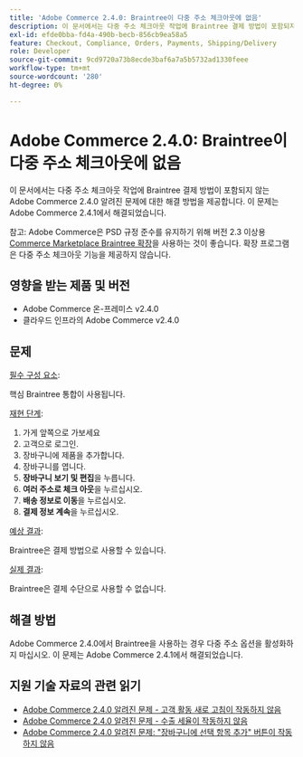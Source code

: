 ```yaml
---
title: 'Adobe Commerce 2.4.0: Braintree이 다중 주소 체크아웃에 없음'
description: 이 문서에서는 다중 주소 체크아웃 작업에 Braintree 결제 방법이 포함되지 않는 Adobe Commerce 2.4.0 알려진 문제에 대한 해결 방법을 제공합니다. 이 문제는 Adobe Commerce 2.4.1에서 해결되었습니다.
exl-id: efde0bba-fd4a-490b-becb-856cb9ea58a5
feature: Checkout, Compliance, Orders, Payments, Shipping/Delivery
role: Developer
source-git-commit: 9cd9720a73b8ecde3baf6a7a5b5732ad1330feee
workflow-type: tm+mt
source-wordcount: '280'
ht-degree: 0%

---
```


# Adobe Commerce 2.4.0: Braintree이 다중 주소 체크아웃에 없음

이 문서에서는 다중 주소 체크아웃 작업에 Braintree 결제 방법이 포함되지 않는 Adobe Commerce 2.4.0 알려진 문제에 대한 해결 방법을 제공합니다. 이 문제는 Adobe Commerce 2.4.1에서 해결되었습니다.

참고: Adobe Commerce은 PSD 규정 준수를 유지하기 위해 버전 2.3 이상용 [Commerce Marketplace Braintree 확장](https://marketplace.magento.com/paypal-module-braintree.html)을 사용하는 것이 좋습니다. 확장 프로그램은 다중 주소 체크아웃 기능을 제공하지 않습니다.

## 영향을 받는 제품 및 버전

* Adobe Commerce 온-프레미스 v2.4.0
* 클라우드 인프라의 Adobe Commerce v2.4.0

## 문제

<u>필수 구성 요소</u>:

핵심 Braintree 통합이 사용됩니다.

<u>재현 단계</u>:

1. 가게 앞쪽으로 가보세요
1. 고객으로 로그인.
1. 장바구니에 제품을 추가합니다.
1. 장바구니를 엽니다.
1. **장바구니 보기 및 편집**&#x200B;을 누릅니다.
1. **여러 주소로 체크 아웃**&#x200B;을 누르십시오.
1. **배송 정보로 이동**&#x200B;을 누르십시오.
1. **결제 정보 계속**&#x200B;을 누르십시오.

<u>예상 결과</u>:

Braintree은 결제 방법으로 사용할 수 있습니다.

<u>실제 결과</u>:

Braintree은 결제 수단으로 사용할 수 없습니다.

## 해결 방법

Adobe Commerce 2.4.0에서 Braintree을 사용하는 경우 다중 주소 옵션을 활성화하지 마십시오. 이 문제는 Adobe Commerce 2.4.1에서 해결되었습니다.

## 지원 기술 자료의 관련 읽기

* [Adobe Commerce 2.4.0 알려진 문제 - 고객 활동 새로 고침이 작동하지 않음](/help/troubleshooting/miscellaneous/magento-2-4-0-refresh-on-customer-activities-does-not-work.md)
* [Adobe Commerce 2.4.0 알려진 문제 - 수출 세율이 작동하지 않음](/help/troubleshooting/miscellaneous/magento-2-4-0-known-issue-export-tax-rates-does-not-work.md)
* [Adobe Commerce 2.4.0 알려진 문제: &quot;장바구니에 선택 항목 추가&quot; 버튼이 작동하지 않음](/help/troubleshooting/miscellaneous/magento-2-4-0-add-selections-to-my-cart-does-not-work.md)
